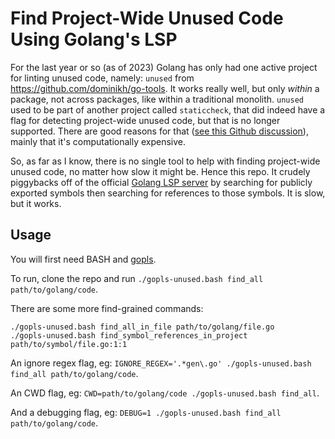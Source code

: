 # Find Project-Wide Unused Code Using Golang's LSP

For the last year or so (as of 2023) Golang has only had one active project for linting unused code, namely: `unused` from https://github.com/dominikh/go-tools. It works really well, but only _within_ a package, not across packages, like within a traditional monolith. `unused` used to be part of another project called `staticcheck`, that did indeed have a flag for detecting project-wide unused code, but that is no longer supported. There are good reasons for that ([see this Github discussion](https://github.com/dominikh/go-tools/issues/1164)), mainly that it's computationally expensive.

So, as far as I know, there is no single tool to help with finding project-wide unused code, no matter how slow it might be. Hence this repo. It crudely piggybacks off of the official [Golang LSP server](https://github.com/golang/tools/tree/master/gopls) by searching for publicly exported symbols then searching for references to those symbols. It is slow, but it works.

## Usage

You will first need BASH and [gopls](https://github.com/golang/tools/tree/master/gopls).

To run, clone the repo and run `./gopls-unused.bash find_all path/to/golang/code`.

There are some more find-grained commands:

```
./gopls-unused.bash find_all_in_file path/to/golang/file.go
./gopls-unused.bash find_symbol_references_in_project path/to/symbol/file.go:1:1
```

An ignore regex flag, eg: `IGNORE_REGEX='.*gen\.go' ./gopls-unused.bash find_all path/to/golang/code`.

An CWD flag, eg: `CWD=path/to/golang/code ./gopls-unused.bash find_all`.

And a debugging flag, eg: `DEBUG=1 ./gopls-unused.bash find_all path/to/golang/code`.
